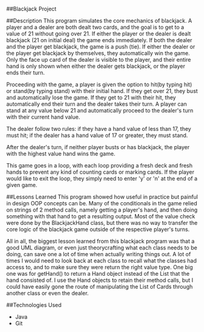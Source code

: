##Blackjack Project

##Description
This program simulates the core mechanics of blackjack. A player and a dealer are both dealt two cards, and the goal is to get to a value of 21 without going over 21. If either the player or the dealer is dealt blackjack (21 on initial deal) the game ends immediately. If both the dealer and the player get blackjack, the game is a push (tie). If either the dealer or the player get blackjack by themselves, they automatically win the game. Only the face up card of the dealer is visible to the player, and their entire hand is only shown when either the dealer gets blackjack, or the player ends their turn.

Proceeding with the game, a player is given the option to hit(by typing hit) or stand(by typing stand) with their initial hand. If they get over 21, they bust and automatically lose the game. If they get to 21 with their hit, they automatically end their turn and the dealer takes their turn. A player can stand at any value below 21 and automatically proceed to the dealer's turn with their current hand value. 

The dealer follow two rules: if they have a hand value of less than 17, they must hit; if the dealer has a hand value of 17 or greater, they must stand. 

After the dealer's turn, if neither player busts or has blackjack, the player with the highest value hand wins the game.

This game goes in a loop, with each loop providing a fresh deck and fresh hands to prevent any kind of counting cards or marking cards. If the player would like to exit the loop, they simply need to enter 'y' or 'n' at the end of a given game.

##Lessons Learned
This program showed how useful in practice but painful in design OOP concepts can be. Many of the conditionals in the game relied on strings of 2 method calls, namely getting a player's hand, and then doing something with that hand to get a resulting output. Most of the value check were done by the BlackjackHand class, but there was no way to transfer the core logic of the blackjack game outside of the respective player's turns. 

All in all, the biggest lesson learned from this blackjack program was that a good UML diagram, or even just theorycrafting what each class needs to be doing, can save one a lot of time when actually writing things out. A lot of times I would need to look back at each class to recall what the classes had access to, and to make sure they were return the right value type. One big one was for getHand() to return a Hand  object instead of the List<Cards> that the hand consisted of. I use the Hand objects to retain their method calls, but I could have easily gone the route of manipulating the List of Cards through another class or even the dealer.

##Technologies Used
- Java
- Git
